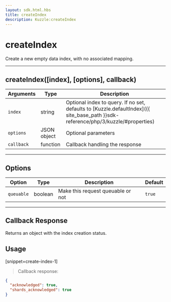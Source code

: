```yaml
---
layout: sdk.html.hbs
title: createIndex
description: Kuzzle:createIndex
---
```

  

# createIndex
Create a new empty data index, with no associated mapping.

---
## createIndex([index], [options], callback)

| Arguments | Type | Description
|-----------|------|------------
| `index` | string | Optional index to query. If no set, defaults to [Kuzzle.defaultIndex]({{ site_base_path }}sdk-reference/php/3/kuzzle/#properties)
| `options` | JSON object | Optional parameters
| `callback`| function | Callback handling the response

---

## Options

| Option | Type | Description | Default
|--------|------|-------------|---------
| `queuable` | boolean | Make this request queuable or not  | `true`

---

## Callback Response

Returns an object with the index creation status.

## Usage

[snippet=create-index-1]
> Callback response:

```json
{
  "acknowledged": true,
  "shards_acknowledged": true
}
```
